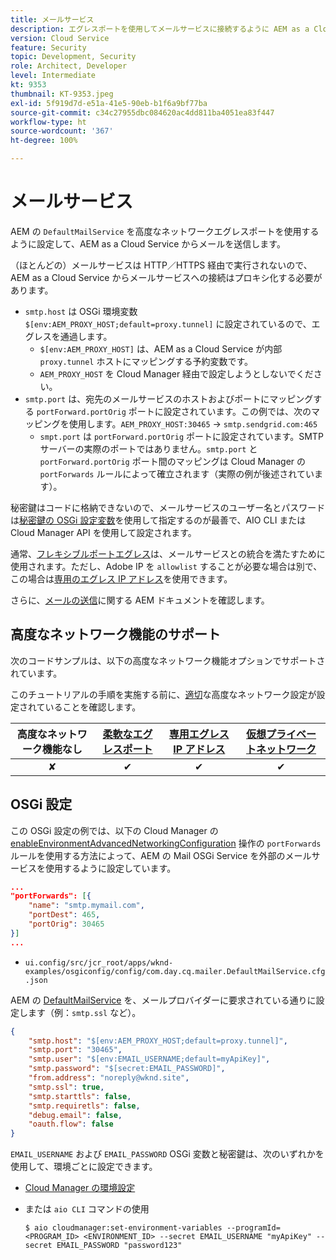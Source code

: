 ```yaml
---
title: メールサービス
description: エグレスポートを使用してメールサービスに接続するように AEM as a Cloud Service を設定する方法を説明します。
version: Cloud Service
feature: Security
topic: Development, Security
role: Architect, Developer
level: Intermediate
kt: 9353
thumbnail: KT-9353.jpeg
exl-id: 5f919d7d-e51a-41e5-90eb-b1f6a9bf77ba
source-git-commit: c34c27955dbc084620ac4dd811ba4051ea83f447
workflow-type: ht
source-wordcount: '367'
ht-degree: 100%

---
```


# メールサービス

AEM の `DefaultMailService` を高度なネットワークエグレスポートを使用するように設定して、AEM as a Cloud Service からメールを送信します。

（ほとんどの）メールサービスは HTTP／HTTPS 経由で実行されないので、AEM as a Cloud Service からメールサービスへの接続はプロキシ化する必要があります。

+ `smtp.host` は OSGi 環境変数 `$[env:AEM_PROXY_HOST;default=proxy.tunnel]` に設定されているので、エグレスを通過します。
   + `$[env:AEM_PROXY_HOST]` は、AEM as a Cloud Service が内部 `proxy.tunnel` ホストにマッピングする予約変数です。
   + `AEM_PROXY_HOST` を Cloud Manager 経由で設定しようとしないでください。
+ `smtp.port` は、宛先のメールサービスのホストおよびポートにマッピングする `portForward.portOrig` ポートに設定されています。この例では、次のマッピングを使用します。`AEM_PROXY_HOST:30465` → `smtp.sendgrid.com:465`
   + `smpt.port` は `portForward.portOrig` ポートに設定されています。SMTP サーバーの実際のポートではありません。`smtp.port` と `portForward.portOrig` ポート間のマッピングは Cloud Manager の `portForwards` ルールによって確立されます（実際の例が後述されています）。

秘密鍵はコードに格納できないので、メールサービスのユーザー名とパスワードは[秘密鍵の OSGi 設定変数](https://experienceleague.adobe.com/docs/experience-manager-cloud-service/implementing/deploying/configuring-osgi.html?lang=ja#secret-configuration-values)を使用して指定するのが最善で、AIO CLI または Cloud Manager API を使用して設定されます。

通常、[フレキシブルポートエグレス](../flexible-port-egress.md)は、メールサービスとの統合を満たすために使用されます。ただし、Adobe IP を `allowlist` することが必要な場合は別で、この場合は[専用のエグレス IP アドレス](../dedicated-egress-ip-address.md)を使用できます。

さらに、[メールの送信](https://experienceleague.adobe.com/docs/experience-manager-cloud-service/content/implementing/developing/development-guidelines.html?lang=ja#sending-email)に関する AEM ドキュメントを確認します。

## 高度なネットワーク機能のサポート

次のコードサンプルは、以下の高度なネットワーク機能オプションでサポートされています。

このチュートリアルの手順を実施する前に、[適切](../advanced-networking.md#advanced-networking)な高度なネットワーク設定が設定されていることを確認します。

| 高度なネットワーク機能なし | [柔軟なエグレスポート](../flexible-port-egress.md) | [専用エグレス IP アドレス](../dedicated-egress-ip-address.md) | [仮想プライベートネットワーク](../vpn.md) |
|:-----:|:-----:|:------:|:---------:|
| ✘ | ✔ | ✔ | ✔ |

## OSGi 設定

この OSGi 設定の例では、以下の Cloud Manager の [enableEnvironmentAdvancedNetworkingConfiguration](https://www.adobe.io/experience-cloud/cloud-manager/reference/api/#operation/enableEnvironmentAdvancedNetworkingConfiguration?lang=ja) 操作の `portForwards` ルールを使用する方法によって、AEM の Mail OSGi Service を外部のメールサービスを使用するように設定しています。

```json
...
"portForwards": [{
    "name": "smtp.mymail.com",
    "portDest": 465,
    "portOrig": 30465
}]
...
```

+ `ui.config/src/jcr_root/apps/wknd-examples/osgiconfig/config/com.day.cq.mailer.DefaultMailService.cfg.json`

AEM の [DefaultMailService](https://experienceleague.adobe.com/docs/experience-manager-cloud-service/content/implementing/developing/development-guidelines.html?lang=ja#sending-email) を、メールプロバイダーに要求されている通りに設定します（例：`smtp.ssl` など）。

```json
{
    "smtp.host": "$[env:AEM_PROXY_HOST;default=proxy.tunnel]",
    "smtp.port": "30465",
    "smtp.user": "$[env:EMAIL_USERNAME;default=myApiKey]",
    "smtp.password": "$[secret:EMAIL_PASSWORD]",
    "from.address": "noreply@wknd.site",
    "smtp.ssl": true,
    "smtp.starttls": false, 
    "smtp.requiretls": false,
    "debug.email": false,
    "oauth.flow": false
}
```

`EMAIL_USERNAME` および `EMAIL_PASSWORD` OSGi 変数と秘密鍵は、次のいずれかを使用して、環境ごとに設定できます。

+ [Cloud Manager の環境設定](https://experienceleague.adobe.com/docs/experience-manager-cloud-service/content/implementing/using-cloud-manager/environment-variables.html?lang=ja)
+ または `aio CLI` コマンドの使用

   ```shell
   $ aio cloudmanager:set-environment-variables --programId=<PROGRAM_ID> <ENVIRONMENT_ID> --secret EMAIL_USERNAME "myApiKey" --secret EMAIL_PASSWORD "password123"
   ```
